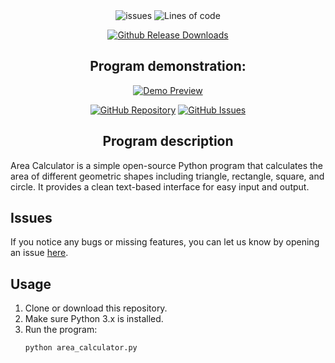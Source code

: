 <div align="center">
    <img src="https://img.shields.io/github/issues/Fluxoah/Area-Calculator?style=flat" alt="issues">
    <img src="https://tokei.rs/b1/github/YourUsername/Area-Calculator?category=code&style=flat" alt="Lines of code">
</p>

[![Github Release Downloads](https://img.shields.io/github/downloads/YourUsername/Area-Calculator/total?label=Github%20Release%20Downloads&style=flat-square)](https://github.com/YourUsername/Area-Calculator/releases)

## Program demonstration:

[![Demo Preview](https://via.placeholder.com/600x400.png?text=Area+Calculator+Demo)](https://github.com/YourUsername/Area-Calculator)

<a href="https://github.com/YourUsername/Area-Calculator"><img src="https://img.shields.io/badge/GitHub-Repository-blue" alt="GitHub Repository"/></a>
<a href="https://github.com/YourUsername/Area-Calculator/issues"><img src="https://img.shields.io/badge/GitHub-Issues-red" alt="GitHub Issues"/></a>
<br>

## Program description

</div>

Area Calculator is a simple open-source Python program that calculates the area of different geometric shapes including triangle, rectangle, square, and circle. It provides a clean text-based interface for easy input and output.

## Issues

If you notice any bugs or missing features, you can let us know by opening an issue [here](https://github.com/YourUsername/Area-Calculator/issues).

## Usage

1. Clone or download this repository.
2. Make sure Python 3.x is installed.
3. Run the program:
   ```bash
   python area_calculator.py

